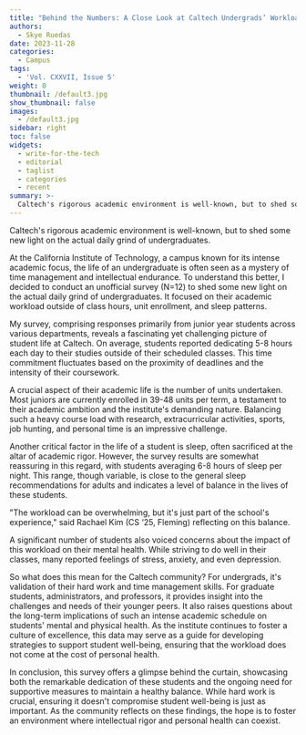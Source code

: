 ```yaml
---
title: "Behind the Numbers: A Close Look at Caltech Undergrads’ Workload"
authors:
  - Skye Ruedas
date: 2023-11-28
categories:
  - Campus
tags:
  - 'Vol. CXXVII, Issue 5'
weight: 0
thumbnail: /default3.jpg
show_thumbnail: false
images:
  - /default3.jpg
sidebar: right
toc: false
widgets:
  - write-for-the-tech
  - editorial
  - taglist
  - categories
  - recent
summary: >-
  Caltech's rigorous academic environment is well-known, but to shed some new light on the actual daily grind of undergraduates.
---
```


Caltech's rigorous academic environment is well-known, but to shed some new light on the actual daily grind of undergraduates.

At the California Institute of Technology, a campus known for its intense academic focus, the life of an undergraduate is often seen as a mystery of time management and intellectual endurance. To understand this better, I decided to conduct an unofficial survey (N=12) to shed some new light on the actual daily grind of undergraduates. It focused on their academic workload outside of class hours, unit enrollment, and sleep patterns.

My survey, comprising responses primarily from junior year students across various departments, reveals a fascinating yet challenging picture of student life at Caltech. On average, students reported dedicating 5-8 hours each day to their studies outside of their scheduled classes. This time commitment fluctuates based on the proximity of deadlines and the intensity of their coursework.

A crucial aspect of their academic life is the number of units undertaken. Most juniors are currently enrolled in 39-48 units per term, a testament to their academic ambition and the institute's demanding nature. Balancing such a heavy course load with research, extracurricular activities, sports, job hunting, and personal time is an impressive challenge.

Another critical factor in the life of a student is sleep, often sacrificed at the altar of academic rigor. However, the survey results are somewhat reassuring in this regard, with students averaging 6-8 hours of sleep per night. This range, though variable, is close to the general sleep recommendations for adults and indicates a level of balance in the lives of these students. 

"The workload can be overwhelming, but it's just part of the school's experience," said Rachael Kim (CS ‘25, Fleming) reflecting on this balance.

A significant number of students also voiced concerns about the impact of this workload on their mental health. While striving to do well in their classes, many reported feelings of stress, anxiety, and even depression.

So what does this mean for the Caltech community? For undergrads, it's validation of their hard work and time management skills. For graduate students, administrators, and professors, it provides insight into the challenges and needs of their younger peers. It also raises questions about the long-term implications of such an intense academic schedule on students' mental and physical health. As the institute continues to foster a culture of excellence, this data may serve as a guide for developing strategies to support student well-being, ensuring that the workload does not come at the cost of personal health.

In conclusion, this survey offers a glimpse behind the curtain, showcasing both the remarkable dedication of these students and the ongoing need for supportive measures to maintain a healthy balance. While hard work is crucial, ensuring it doesn't compromise student well-being is just as important. As the community reflects on these findings, the hope is to foster an environment where intellectual rigor and personal health can coexist.
